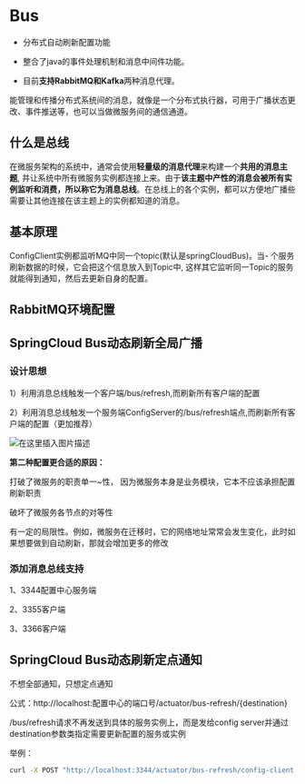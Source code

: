 # Bus

- 分布式自动刷新配置功能

- 整合了java的事件处理机制和消息中间件功能。

- 目前**支持RabbitMQ和Kafka**两种消息代理。

能管理和传播分布式系统间的消息，就像是一个分布式执行器，可用于广播状态更改、事件推送等，也可以当做微服务间的通信通道。

## 什么是总线

在微服务架构的系统中，通常会使用**轻量级的消息代理**来构建一个**共用的消息主题**, 并让系统中所有微服务实例都连接上来。由于**该主题中产性的消息会被所有实例监听和消费，所以称它为消息总线**。在总线上的各个实例，都可以方便地广播些需要让其他连接在该主题上的实例都知道的消息。

## 基本原理

ConfigClient实例都监听MQ中同一个topic(默认是springCloudBus)。当- 个服务刷新数据的时候，它会把这个信息放入到Topic中, 这样其它监听同一Topic的服务就能得到通知，然后去更新自身的配置。



## RabbitMQ环境配置



## SpringCloud Bus动态刷新全局广播

### 设计思想

1）利用消息总线触发一个客户端/bus/refresh,而刷新所有客户端的配置

2）利用消息总线触发一个服务端ConfigServer的/bus/refresh端点,而刷新所有客户端的配置（更加推荐）

![在这里插入图片描述](https://img-blog.csdnimg.cn/20210228144850384.png?x-oss-process=image/watermark,type_ZmFuZ3poZW5naGVpdGk,shadow_10,text_aHR0cHM6Ly9ibG9nLmNzZG4ubmV0L3FxXzQwNDE5MDgw,size_16,color_FFFFFF,t_70)

**第二种配置更合适的原因：**

打破了微服务的职责单一~性， 因为微服务本身是业务模块，它本不应该承担配置刷新职责

破坏了微服务各节点的对等性

有一定的局限性。例如，微服务在迁移时，它的网络地址常常会发生变化，此时如果想要做到自动刷新，那就会增加更多的修改



### 添加消息总线支持

1、3344配置中心服务端



2、3355客户端



3、3366客户端



## SpringCloud Bus动态刷新定点通知

不想全部通知，只想定点通知

公式：http://localhost:配置中心的端口号/actuator/bus-refresh/{destination}

/bus/refresh请求不再发送到具体的服务实例上，而是发给config server并通过destination参数类指定需要更新配置的服务或实例

举例：

```BASH
curl -X POST "http://localhost:3344/actuator/bus-refresh/config-client:3355"
```

